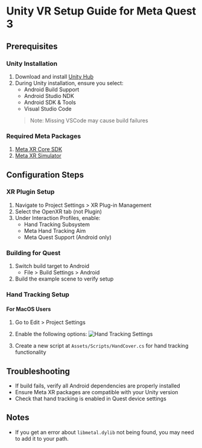 # Unity VR Setup Guide for Meta Quest 3

## Prerequisites

### Unity Installation
1. Download and install [Unity Hub](https://unity.com/download)
2. During Unity installation, ensure you select:
   - Android Build Support
   - Android Studio NDK
   - Android SDK & Tools
   - Visual Studio Code
   > Note: Missing VSCode may cause build failures

### Required Meta Packages
1. [Meta XR Core SDK](https://assetstore.unity.com/packages/tools/integration/meta-xr-core-sdk-269169)
2. [Meta XR Simulator](https://assetstore.unity.com/packages/tools/integration/meta-xr-simulator-266732)

## Configuration Steps

### XR Plugin Setup
1. Navigate to Project Settings > XR Plug-in Management
2. Select the OpenXR tab (not Plugin)
3. Under Interaction Profiles, enable:
   - Hand Tracking Subsystem
   - Meta Hand Tracking Aim
   - Meta Quest Support (Android only)

### Building for Quest
1. Switch build target to Android
   - File > Build Settings > Android
2. Build the example scene to verify setup

### Hand Tracking Setup

#### For MacOS Users
1. Go to Edit > Project Settings
2. Enable the following options:
   ![Hand Tracking Settings](https://github.com/user-attachments/assets/16793b4e-6c27-4d0e-a4ca-1bafbae6bd5a)

3. Create a new script at `Assets/Scripts/HandCover.cs` for hand tracking functionality

## Troubleshooting
- If build fails, verify all Android dependencies are properly installed
- Ensure Meta XR packages are compatible with your Unity version
- Check that hand tracking is enabled in Quest device settings

## Notes
- If you get an error about `libmetal.dylib` not being found, you may need to add it to your path.
